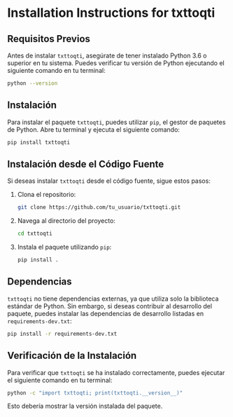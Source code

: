 # Installation Instructions for txttoqti

## Requisitos Previos

Antes de instalar `txttoqti`, asegúrate de tener instalado Python 3.6 o superior en tu sistema. Puedes verificar tu versión de Python ejecutando el siguiente comando en tu terminal:

```bash
python --version
```

## Instalación

Para instalar el paquete `txttoqti`, puedes utilizar `pip`, el gestor de paquetes de Python. Abre tu terminal y ejecuta el siguiente comando:

```bash
pip install txttoqti
```

## Instalación desde el Código Fuente

Si deseas instalar `txttoqti` desde el código fuente, sigue estos pasos:

1. Clona el repositorio:

   ```bash
   git clone https://github.com/tu_usuario/txttoqti.git
   ```

2. Navega al directorio del proyecto:

   ```bash
   cd txttoqti
   ```

3. Instala el paquete utilizando `pip`:

   ```bash
   pip install .
   ```

## Dependencias

`txttoqti` no tiene dependencias externas, ya que utiliza solo la biblioteca estándar de Python. Sin embargo, si deseas contribuir al desarrollo del paquete, puedes instalar las dependencias de desarrollo listadas en `requirements-dev.txt`:

```bash
pip install -r requirements-dev.txt
```

## Verificación de la Instalación

Para verificar que `txttoqti` se ha instalado correctamente, puedes ejecutar el siguiente comando en tu terminal:

```bash
python -c "import txttoqti; print(txttoqti.__version__)"
```

Esto debería mostrar la versión instalada del paquete.